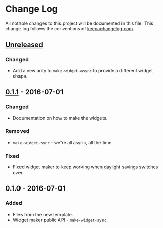 # Change Log
All notable changes to this project will be documented in this file. This change log follows the conventions of [keepachangelog.com](http://keepachangelog.com/).

## [Unreleased]
### Changed
- Add a new arity to `make-widget-async` to provide a different widget shape.

## [0.1.1] - 2016-07-01
### Changed
- Documentation on how to make the widgets.

### Removed
- `make-widget-sync` - we're all async, all the time.

### Fixed
- Fixed widget maker to keep working when daylight savings switches over.

## 0.1.0 - 2016-07-01
### Added
- Files from the new template.
- Widget maker public API - `make-widget-sync`.

[Unreleased]: https://github.com/your-name/blast-furnace/compare/0.1.1...HEAD
[0.1.1]: https://github.com/your-name/blast-furnace/compare/0.1.0...0.1.1
